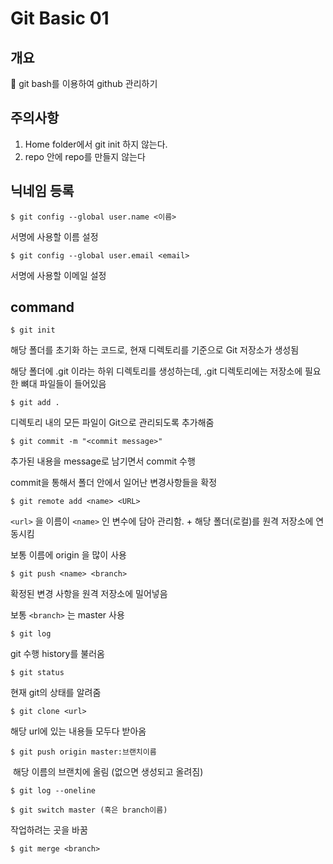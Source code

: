 # Git Basic 01

## 개요

:green_apple: git bash를 이용하여 github 관리하기 



## 주의사항

1. Home folder에서 git init 하지 않는다.
2. repo 안에 repo를 만들지 않는다



## 닉네임 등록

```
$ git config --global user.name <이름>
```

 서명에 사용할 이름 설정

```
$ git config --global user.email <email>
```

 서명에 사용할 이메일 설정



## command

```
$ git init
```

  해당 폴더를 초기화 하는 코드로, 현재 디렉토리를 기준으로 Git 저장소가 생성됨

  해당 폴더에  .git 이라는 하위 디렉토리를 생성하는데,  .git 디렉토리에는 저장소에 필요한 뼈대 파일들이 들어있음


```
$ git add .
```
   디렉토리 내의 모든 파일이 Git으로 관리되도록 추가해줌


```
$ git commit -m "<commit message>"
```
  추가된 내용을 message로 남기면서 commit 수행

  commit을 통해서 폴더 안에서 일어난 변경사항들을 확정


```
$ git remote add <name> <URL>
```
`<url>` 을 이름이 `<name>` 인 변수에 담아 관리함.   + 해당 폴더(로컬)를 원격 저장소에 연동시킴

 보통 이름에 origin 을 많이 사용


```
$ git push <name> <branch>
```
  확정된 변경 사항을 원격 저장소에 밀어넣음

 보통 `<branch>` 는 master 사용


```
$ git log 
```
   git 수행 history를 불러옴


```
$ git status
```

  현재 git의 상태를 알려줌

```
$ git clone <url>
```

  해당 url에 있는 내용들 모두다 받아옴

```
$ git push origin master:브랜치이름
```

​	해당 이름의 브랜치에 올림 (없으면 생성되고 올려짐)

```
$ git log --oneline
```



```
$ git switch master (혹은 branch이름)
```

작업하려는 곳을 바꿈

```
$ git merge <branch>
```

